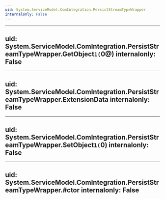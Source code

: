 ```yaml
---
uid: System.ServiceModel.ComIntegration.PersistStreamTypeWrapper
internalonly: False
---
```


---
uid: System.ServiceModel.ComIntegration.PersistStreamTypeWrapper.GetObject``1(``0@)
internalonly: False
---

---
uid: System.ServiceModel.ComIntegration.PersistStreamTypeWrapper.ExtensionData
internalonly: False
---

---
uid: System.ServiceModel.ComIntegration.PersistStreamTypeWrapper.SetObject``1(``0)
internalonly: False
---

---
uid: System.ServiceModel.ComIntegration.PersistStreamTypeWrapper.#ctor
internalonly: False
---
